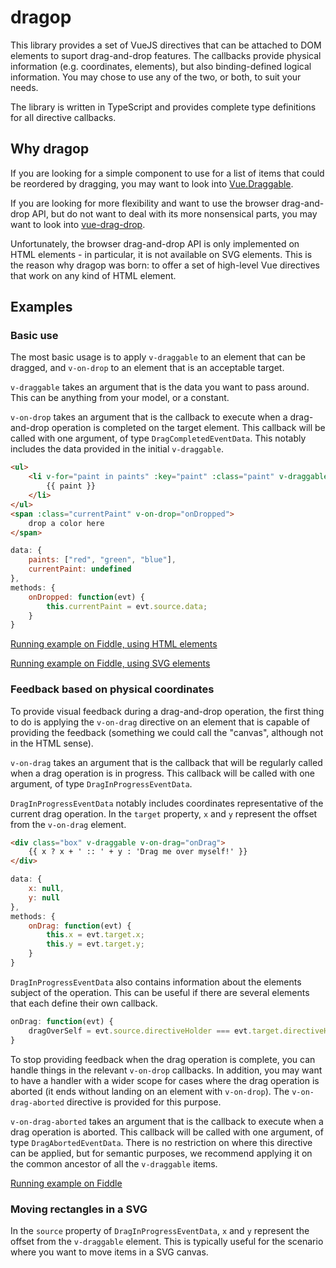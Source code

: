 # dragop

This library provides a set of VueJS directives that can be attached to DOM elements to suport drag-and-drop features. The callbacks provide physical information (e.g. coordinates, elements), but also binding-defined logical information. You may chose to use any of the two, or both, to suit your needs.

The library is written in TypeScript and provides complete type definitions for all directive callbacks.

## Why dragop

If you are looking for a simple component to use for a list of items that could be reordered by dragging, you may want to look into [Vue.Draggable](https://github.com/SortableJS/Vue.Draggable).

If you are looking for more flexibility and want to use the browser drag-and-drop API, but do not want to deal with its more nonsensical parts, you may want to look into [vue-drag-drop](https://github.com/cameronhimself/vue-drag-drop).

Unfortunately, the browser drag-and-drop API is only implemented on HTML elements - in particular, it is not available on SVG elements. This is the reason why dragop was born: to offer a set of high-level Vue directives that work on any kind of HTML element.

## Examples

### Basic use

The most basic usage is to apply `v-draggable` to an element that can be dragged, and `v-on-drop` to an element that is an acceptable target.

`v-draggable` takes an argument that is the data you want to pass around. This can be anything from your model, or a constant.

`v-on-drop` takes an argument that is the callback to execute when a drag-and-drop operation is completed on the target element. This callback will be called with one argument, of type `DragCompletedEventData`. This notably includes the data provided in the initial `v-draggable`.

```html
<ul>
    <li v-for="paint in paints" :key="paint" :class="paint" v-draggable="paint">
        {{ paint }}
    </li>
</ul>
<span :class="currentPaint" v-on-drop="onDropped">
    drop a color here
</span>
```

```js
data: {
    paints: ["red", "green", "blue"],
    currentPaint: undefined
},
methods: {
    onDropped: function(evt) {
        this.currentPaint = evt.source.data;
    }
}
```

[Running example on Fiddle, using HTML elements](https://jsfiddle.net/bursauxa/24k98rcx/)

[Running example on Fiddle, using SVG elements](https://jsfiddle.net/bursauxa/tk86omL2/)

### Feedback based on physical coordinates

To provide visual feedback during a drag-and-drop operation, the first thing to do is applying the `v-on-drag` directive on an element that is capable of providing the feedback (something we could call the "canvas", although not in the HTML sense).

`v-on-drag` takes an argument that is the callback that will be regularly called when a drag operation is in progress. This callback will be called with one argument, of type `DragInProgressEventData`.

`DragInProgressEventData` notably includes coordinates representative of the current drag operation. In the `target` property, `x` and `y` represent the offset from the `v-on-drag` element.

```html
<div class="box" v-draggable v-on-drag="onDrag">
    {{ x ? x + ' :: ' + y : 'Drag me over myself!' }}
</div>
```

```js
data: {
    x: null,
    y: null
},
methods: {
    onDrag: function(evt) {
        this.x = evt.target.x;
        this.y = evt.target.y;
    }
}
```

`DragInProgressEventData` also contains information about the elements subject of the operation. This can be useful if there are several elements that each define their own callback.

```js
onDrag: function(evt) {
    dragOverSelf = evt.source.directiveHolder === evt.target.directiveHolder;
}
```

To stop providing feedback when the drag operation is complete, you can handle things in the relevant `v-on-drop` callbacks. In addition, you may want to have a handler with a wider scope for cases where the drag operation is aborted (it ends without landing on an element with `v-on-drop`). The `v-on-drag-aborted` directive is provided for this purpose.

`v-on-drag-aborted` takes an argument that is the callback to execute when a drag operation is aborted. This callback will be called with one argument, of type `DragAbortedEventData`. There is no restriction on where this directive can be applied, but for semantic purposes, we recommend applying it on the common ancestor of all the `v-draggable` items.

[Running example on Fiddle](https://jsfiddle.net/bursauxa/35frmva9/)

### Moving rectangles in a SVG

In the `source` property of `DragInProgressEventData`, `x` and `y` represent the offset from the `v-draggable` element. This is typically useful for the scenario where you want to move items in a SVG canvas.
